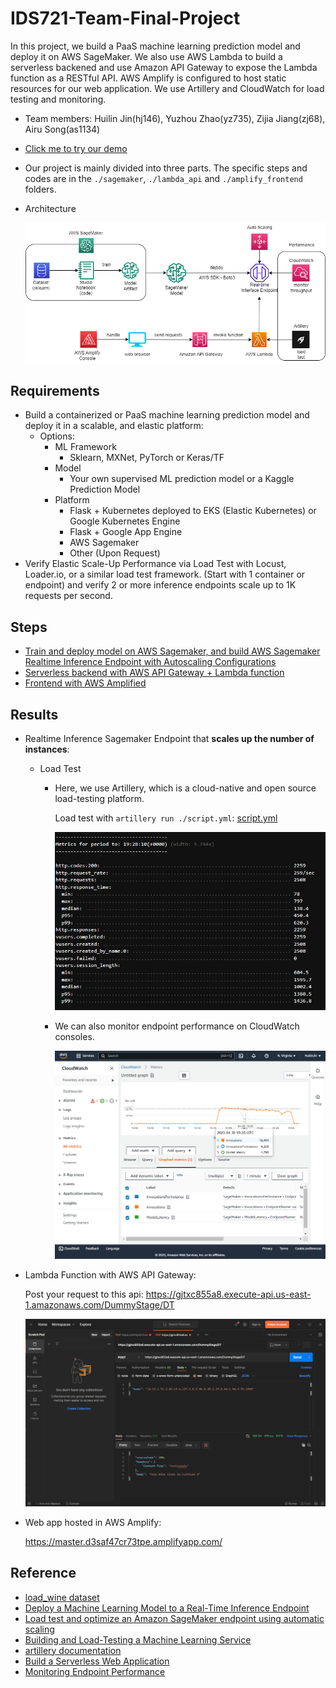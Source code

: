 # IDS721-Team-Final-Project
In this project, we build a PaaS machine learning prediction model and deploy it on AWS SageMaker. We also use AWS Lambda to build a serverless backened and use Amazon API Gateway to expose the Lambda function as a RESTful API. AWS Amplify is configured to host static resources for our web application. We use Artillery and CloudWatch for load testing and monitoring. 

* Team members: Huilin Jin(hj146), Yuzhou Zhao(yz735), Zijia Jiang(zj68), Airu Song(as1134)
* [Click me to try our demo](https://master.d3saf47cr73tpe.amplifyapp.com/)
* Our project is mainly divided into three parts. The specific steps and codes are in the `./sagemaker`, `./lambda_api` and `./amplify_frontend` folders.
* Architecture

  ![project_arch](assets/project_arch.png)

## Requirements
* Build a containerized or PaaS machine learning prediction model and deploy it in a scalable, and elastic platform:
  * Options:
    * ML Framework
      * Sklearn, MXNet, PyTorch or Keras/TF
    * Model
      * Your own supervised ML prediction model or a Kaggle Prediction Model
    * Platform
      * Flask + Kubernetes deployed to EKS (Elastic Kubernetes) or Google Kubernetes Engine
      * Flask + Google App Engine
      * AWS Sagemaker
      * Other (Upon Request)
* Verify Elastic Scale-Up Performance via Load Test with Locust, Loader.io, or a similar load test framework. (Start with 1 container or endpoint) and verify 2 or more inference endpoints scale up to 1K requests per second.

## Steps
* [Train and deploy model on AWS Sagemaker, and build AWS Sagemaker Realtime Inference Endpoint with Autoscaling Configurations](./sagemaker/)
* [Serverless backend with AWS API Gateway + Lambda function](./lambda_api/)
* [Frontend with AWS Amplified](./amplify_frontend/)

## Results

* Realtime Inference Sagemaker Endpoint that __scales up the number of instances__:
  
  * Load Test

    * Here, we use Artillery, which is a cloud-native and open source load-testing platform. 

      Load test with `artillery run ./script.yml`: [script.yml](lambda_api/script.yml)

      ![artillery_loadtest_result](assets/artillery_loadtest_result.png)

    * We can also monitor endpoint performance on CloudWatch consoles. 
    
      ![inference_endpoint_metrics](assets/inference_endpoint_metrics.png)

* Lambda Function with AWS API Gateway:

  Post your request to this api:
  https://gjtxc855a8.execute-api.us-east-1.amazonaws.com/DummyStage/DT

  ![postman_call_api](assets/postman_call_api.png)


* Web app hosted in AWS Amplify:

  https://master.d3saf47cr73tpe.amplifyapp.com/



## Reference
* [load_wine dataset](https://scikit-learn.org/stable/modules/generated/sklearn.datasets.load_wine.html)
* [Deploy a Machine Learning Model to a Real-Time Inference Endpoint](https://aws.amazon.com/getting-started/hands-on/machine-learning-tutorial-deploy-model-to-real-time-inference-endpoint/?nc1=h_ls)
* [Load test and optimize an Amazon SageMaker endpoint using automatic scaling](https://aws.amazon.com/blogs/machine-learning/load-test-and-optimize-an-amazon-sagemaker-endpoint-using-automatic-scaling/)
* [Building and Load-Testing a Machine Learning Service](https://www.datacaptains.com/blog/building-and-load-testing-a-machine-learning-service)
* [artillery documentation](https://www.artillery.io/)
* [Build a Serverless Web Application](https://aws.amazon.com/getting-started/hands-on/build-serverless-web-app-lambda-apigateway-s3-dynamodb-cognito/)
* [Monitoring Endpoint Performance](https://catalog.us-east-1.prod.workshops.aws/workshops/44d3e2a0-ec6f-44df-9397-bcfdf129cadf/en-US/module-managing-the-production-deployment-5/monitoring-endpoint-performance-5-2)
